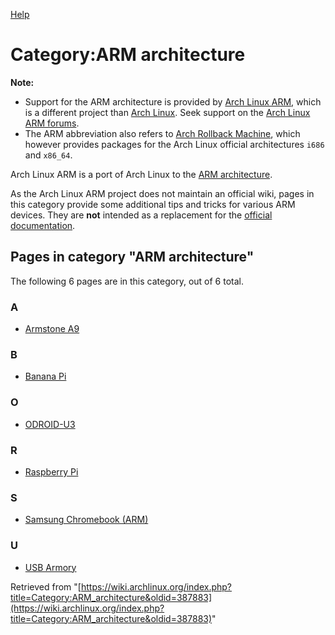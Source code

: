 [Help](//www.mediawiki.org/wiki/Special:MyLanguage/Help:Categories)

# Category:ARM architecture

**Note:**

*   Support for the ARM architecture is provided by [Arch Linux ARM](http://archlinuxarm.org), which is a different project than [Arch Linux](https://archlinux.org). Seek support on the [Arch Linux ARM forums](http://archlinuxarm.org/forum).
*   The ARM abbreviation also refers to [Arch Rollback Machine](/index.php/Arch_Rollback_Machine "Arch Rollback Machine"), which however provides packages for the Arch Linux official architectures `i686` and `x86_64`.

Arch Linux ARM is a port of Arch Linux to the [ARM architecture](https://en.wikipedia.org/wiki/ARM_architecture "wikipedia:ARM architecture").

As the Arch Linux ARM project does not maintain an official wiki, pages in this category provide some additional tips and tricks for various ARM devices. They are **not** intended as a replacement for the [official documentation](http://archlinuxarm.org/platforms).

## Pages in category "ARM architecture"

The following 6 pages are in this category, out of 6 total.

### A

*   [Armstone A9](/index.php/Armstone_A9 "Armstone A9")

### B

*   [Banana Pi](/index.php/Banana_Pi "Banana Pi")

### O

*   [ODROID-U3](/index.php/ODROID-U3 "ODROID-U3")

### R

*   [Raspberry Pi](/index.php/Raspberry_Pi "Raspberry Pi")

### S

*   [Samsung Chromebook (ARM)](/index.php/Samsung_Chromebook_(ARM) "Samsung Chromebook (ARM)")

### U

*   [USB Armory](/index.php/USB_Armory "USB Armory")

Retrieved from "[https://wiki.archlinux.org/index.php?title=Category:ARM_architecture&oldid=387883](https://wiki.archlinux.org/index.php?title=Category:ARM_architecture&oldid=387883)"
